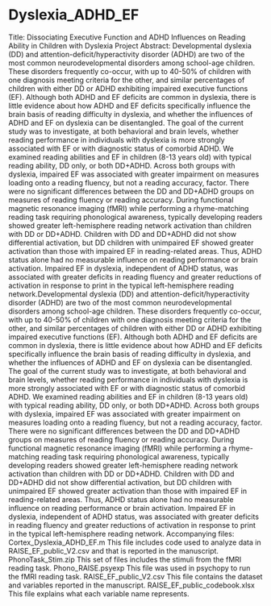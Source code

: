 # Dyslexia_ADHD_EF
Title: Dissociating Executive Function and ADHD Influences on Reading Ability in Children with Dyslexia
Project Abstract: Developmental dyslexia (DD) and attention-deficit/hyperactivity disorder (ADHD) are two of the most common neurodevelopmental disorders among school-age children. These disorders frequently co-occur, with up to 40-50% of children with one diagnosis meeting criteria for the other, and similar percentages of children with either DD or ADHD exhibiting impaired executive functions (EF). Although both ADHD and EF deficits are common in dyslexia, there is little evidence about how ADHD and EF deficits specifically influence the brain basis of reading difficulty in dyslexia, and whether the influences of ADHD and EF on dyslexia can be disentangled. The goal of the current study was to investigate, at both behavioral and brain levels, whether reading performance in individuals with dyslexia is more strongly associated with EF or with diagnostic status of comorbid ADHD. We examined reading abilities and EF in children (8-13 years old) with typical reading ability, DD only, or both DD+ADHD. Across both groups with dyslexia, impaired EF was associated with greater impairment on measures loading onto a reading fluency, but not a reading accuracy, factor. There were no significant differences between the DD and DD+ADHD groups on measures of reading fluency or reading accuracy. During functional magnetic resonance imaging (fMRI) while performing a rhyme-matching reading task requiring phonological awareness, typically developing readers showed greater left-hemisphere reading network activation than children with DD or DD+ADHD. Children with DD and DD+ADHD did not show differential activation, but DD children with unimpaired EF showed greater activation than those with impaired EF in reading-related areas. Thus, ADHD status alone had no measurable influence on reading performance or brain activation. Impaired EF in dyslexia, independent of ADHD status, was associated with greater deficits in reading fluency and greater reductions of activation in response to print in the typical left-hemisphere reading network.Developmental dyslexia (DD) and attention-deficit/hyperactivity disorder (ADHD) are two of the most common neurodevelopmental disorders among school-age children. These disorders frequently co-occur, with up to 40-50% of children with one diagnosis meeting criteria for the other, and similar percentages of children with either DD or ADHD exhibiting impaired executive functions (EF). Although both ADHD and EF deficits are common in dyslexia, there is little evidence about how ADHD and EF deficits specifically influence the brain basis of reading difficulty in dyslexia, and whether the influences of ADHD and EF on dyslexia can be disentangled. The goal of the current study was to investigate, at both behavioral and brain levels, whether reading performance in individuals with dyslexia is more strongly associated with EF or with diagnostic status of comorbid ADHD. We examined reading abilities and EF in children (8-13 years old) with typical reading ability, DD only, or both DD+ADHD. Across both groups with dyslexia, impaired EF was associated with greater impairment on measures loading onto a reading fluency, but not a reading accuracy, factor. There were no significant differences between the DD and DD+ADHD groups on measures of reading fluency or reading accuracy. During functional magnetic resonance imaging (fMRI) while performing a rhyme-matching reading task requiring phonological awareness, typically developing readers showed greater left-hemisphere reading network activation than children with DD or DD+ADHD. Children with DD and DD+ADHD did not show differential activation, but DD children with unimpaired EF showed greater activation than those with impaired EF in reading-related areas. Thus, ADHD status alone had no measurable influence on reading performance or brain activation. Impaired EF in dyslexia, independent of ADHD status, was associated with greater deficits in reading fluency and greater reductions of activation in response to print in the typical left-hemisphere reading network.
Accompanying files:
  Cortex_Dyslexia_ADHD_EF.m This file includes code used to analyze data in RAISE_EF_public_V2.csv and that is reported in the manuscript.
  PhonoTask_Stim.zip This set of files includes the stimuli from the fMRI reading task.
  Phono_RAISE.psyexp This file was used in psychopy to run the fMRI reading task.
  RAISE_EF_public_V2.csv This file contains the dataset and variables reported in the manuscript.
  RAISE_EF_public_codebook.xlsx This file explains what each variable name represents.
